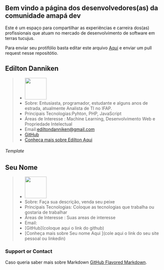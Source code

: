 ## Bem vindo a página dos desenvolvedores(as) da comunidade amapá dev

Este é um espaço para compartilhar as experiências e carreira dos(as) profissionais que atuam no mercado de desenvolvimento de software em terras tucujus.

Para enviar seu protifólio basta editar este arquivo [Aqui](https://github.com/amapadev/devs/edit/master/index.md) e enviar um pull request nesse repositótio.

## Edilton Danniken 
>  * <img src="https://pt.gravatar.com/userimage/74682441/8f4e507cb1668e9b3187c81693b1b540.jpg"  height="70" width="70"> <img>
>  * Sobre: Entusiasta, programador, estudante e alguns anos de estrada, atualmente Analista de TI no IFAP.
>  * Principais Tecnologias:Pyhton, PHP, JavaScript
>  * Áreas de Interesse : Machine Learning, Desenvolvimento Web e Propriedade Intelectual 
>  * Email:ediltondanniken@gmail.com
>  * [GitHub](https://github.com/Edilton)
>  * [Conheça mais sobre Edilton Aqui ]( http://lattes.cnpq.br/6440518113857818)


###### Template

## Seu Nome
>  * <img src="link para sua foto"  height="70" width="70"> <img>
>  * Sobre: Faça sua descrição, venda seu peixe
>  * Principais Tecnologias: Coloque as tecnologias que trabalha ou gostaria de trabalhar
>  * Áreas de Interesse : Suas areas de interesse
>  * Email: 
>  * [GitHub](coloque aqui o link do github)
>  * [Conheça mais sobre Seu nome Aqui ](cole aqui o link do seu site pessoal ou linkedin)



### Support or Contact
Caso queria saber mais sobre Markdown [GitHub Flavored Markdown](https://guides.github.com/features/mastering-markdown/).
